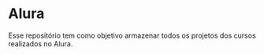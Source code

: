 # Alura

Esse repositório tem como objetivo armazenar todos os projetos dos cursos realizados no Alura.
